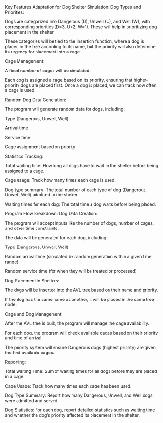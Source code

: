Key Features Adaptation for Dog Shelter Simulation:
Dog Types and Priorities:

Dogs are categorized into Dangerous (D), Unwell (U), and Well (W), with corresponding priorities (D=3, U=2, W=1). These will help in prioritizing dog placement in the shelter.

These categories will be tied to the insertion function, where a dog is placed in the tree according to its name, but the priority will also determine its urgency for placement into a cage.

Cage Management:

A fixed number of cages will be simulated.

Each dog is assigned a cage based on its priority, ensuring that higher-priority dogs are placed first. Once a dog is placed, we can track how often a cage is used.

Random Dog Data Generation:

The program will generate random data for dogs, including:

Type (Dangerous, Unwell, Well)

Arrival time

Service time

Cage assignment based on priority

Statistics Tracking:

Total waiting time: How long all dogs have to wait in the shelter before being assigned to a cage.

Cage usage: Track how many times each cage is used.

Dog type summary: The total number of each type of dog (Dangerous, Unwell, Well) admitted to the shelter.

Waiting times for each dog: The total time a dog waits before being placed.

Program Flow Breakdown:
Dog Data Creation:

The program will accept inputs like the number of dogs, number of cages, and other time constraints.

The data will be generated for each dog, including:

Type (Dangerous, Unwell, Well)

Random arrival time (simulated by random generation within a given time range)

Random service time (for when they will be treated or processed)

Dog Placement in Shelters:

The dogs will be inserted into the AVL tree based on their name and priority.

If the dog has the same name as another, it will be placed in the same tree node.

Cage and Dog Management:

After the AVL tree is built, the program will manage the cage availability.

For each dog, the program will check available cages based on their priority and time of arrival.

The priority system will ensure Dangerous dogs (highest priority) are given the first available cages.

Reporting:

Total Waiting Time: Sum of waiting times for all dogs before they are placed in a cage.

Cage Usage: Track how many times each cage has been used.

Dog Type Summary: Report how many Dangerous, Unwell, and Well dogs were admitted and served.

Dog Statistics: For each dog, report detailed statistics such as waiting time and whether the dog’s priority affected its placement in the shelter.

